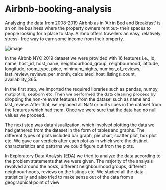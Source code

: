 # Airbnb-booking-analysis
Analyzing  the data from 2008-2019
Airbnb as in ‘Air in Bed and Breakfast’ is an online business where the property owners rent out-
their spaces to people looking for a place to stay. Airbnb offers travellers an easy, relatively stress-
free way to earn some income from their property. 


![image](https://user-images.githubusercontent.com/107872228/210801467-4fa40477-d5af-42f4-8be3-bd39817d10a4.png)


In the Airbnb NYC 2019 dataset we were provided with 16 features i.e., id, name, host_id, host_name, neighbourhood_group, neighbourhood,
latitude, longitude, room_type, price, minimum_nights, number_of_reviews, last_review,
reviews_per_month, calculated_host_listings_count, availability_365.

In the first step, we imported the required libraries such as pandas, numpy, matplotlib, seaborn etc.
Then we performed the data cleaning process by dropping the non-relevant features from the
dataset such as name and last_review. After that, we replaced all NaN or null values in the dataset
from the features which had them. Once we were sure that the data had no null values we proceed.

The next step was data visualization, which involved plotting the data we had gathered from the
dataset in the form of tables and graphs. The different types of plots included bar graph, pie chart,
scatter plot, box plot etc. We gave our verdicts after each plot as in which were the distinct
characteristics and patterns we could figure out from the plots.

In Exploratory Data Analysis (EDA) we tried to analyze the data according to the problem
statements that we were given. The majority of the analysis revolved around the hosts, different
neighbourhood groups, different neighbourhoods, reviews on the listings etc. We studied all the data
statistically and also tried to make sense out of the data from a geographical point of view
